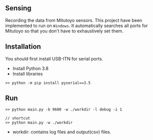 ## Sensing
Recording the data from Mitutoyo sensors.
This project have been implemented to run on `Windows`.
It automatically searches all ports for Mitutoyo so that you don't have to exhaustively set them.

## Installation
You should first install USB-ITN for serial ports.

- Install Python 3.8
- Install libraries

```Shell
>> python -m pip install pyserial==3.5
```

## Run
```Shell
>> python main.py -b 9600 -w ./workdir -l debug -i 1

// shortcut
>> python main.py -w ./workdir
```

- workdir: contains log files and output(csv) files.